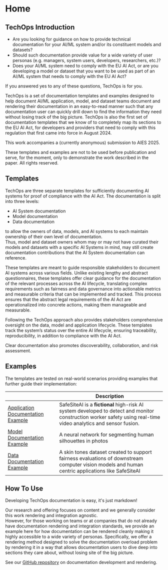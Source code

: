 # Home

## TechOps Introduction

* Are you looking for guidance on how to provide technical documentation for your AI/ML system 
  and/or its constituent models and datasets?  
* Should such documentation provide value for a wide variety of user personas 
  (e.g. managers, system users, developers, researchers, etc.)?
* Does your AI/ML system need to comply with the EU AI Act, or are you developing a model or dataset that
  you want to be used as part of an AI/ML system that needs to comply with the EU AI Act?

If you answered yes to any of these questions, TechOps is for you.  

TechOps is a set of documentation templates and examples designed to help document AI/ML application, model, and
dataset teams document and rendering their documentation in an easy-to-read manner such that any documentation 
user can quickly drill down to find the information they need without losing track of the big picture. 
TechOps is also the first set of documentation templates that we know of to completely map its sections to the 
EU AI Act, for developers and providers that need to comply with this regulation that first came into force in 
August 2024.

This work accompanies a (currently anonymous) submission to AIES 2025.

These templates and examples are not to be used before publication and serve, for the moment, 
only to demonstrate the work described in the paper. All rights reserved.

## Templates

TechOps are three separate templates for sufficiently documenting AI systems for proof of compliance with the AI Act.
The documentation is split into three levels:

* AI System documentation
* Model documentation
* Data documentation

to allow the owners of data, models, and AI systems to each maintain ownership of their own level of documentation.  
Thus, model and dataset owners whom may or may not have curated their models and datasets with a specific AI Systems in 
mind, may still create documentation contributions that the AI System documentation can reference.

These templates are meant to guide responsible stakeholders to document AI systems across various fields. 
Unlike existing lengthy and abstract questionnaires, these templates offer clear guidance for the documentation of the 
relevant processes across the AI lifecycle, translating complex requirements such as fairness and data governance 
into actionable metrics and measurable criteria that can be implemented and tracked. 
This process ensures that the abstract legal requirements of the AI Act are operationalized into concrete actions, 
making them manageable and measurable.

Following the TechOps approach also provides stakeholders comprehensive oversight on the data, model and application lifecycle. These templates track the system’s status over the 
entire AI lifecycle, ensuring traceability, reproducibility, in addition to compliance with the AI Act. 

Clear documentation also promotes discoverability, collaboration, and risk assessment.

## Examples

The templates are tested on real-world scenarios providing examples that further guide their implementation:

|                                                                            | Description                                                                                                                                                     | 
|----------------------------------------------------------------------------|-----------------------------------------------------------------------------------------------------------------------------------------------------------------|
| [Application Documentation Example](example-application-documentation-safesite-ai.md) | SafeSiteAI is a **fictional** high-risk AI system developed to detect and monitor construction worker safety using real-time video analytics and sensor fusion. | 
| [Model Documentation Example](example-model-documentation-alisnet.md)      | A neural network for segmenting human silhouettes in photos                                                                                                     |
| [Data Documentation Example](example-data-documentation-voc-skin-tones.md) | A skin tones dataset created to support fairness evaluations of downstream computer vision models and human centric applications like SafeSiteAI                |

## How To Use

Developing TechOps documentation is easy, it's just markdown!

Our research and offering focuses on content and we generally consider this work rendering and integration agnostic.  
However, for those working on teams or at companies that do not already have documentation rendering and integration standards,
we provide an example here for how documentation can be rendered cleanly making it highly accessible to a wide variety
of personas. Specifically, we offer a rendering method designed to solve the documentation overload problem 
by rendering it in a way that allows documentation users to dive deep into sections they care about, 
without losing site of the big picture. 

See our [GitHub repository](https://github.com/aies-author-2025/techops/?tab=readme-ov-file#getting-started) 
on documentation development and rendering.
